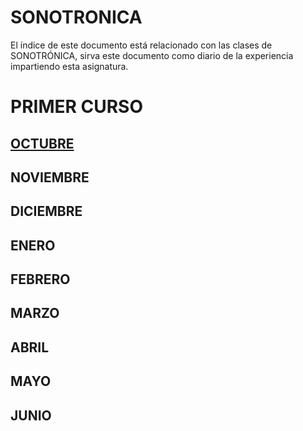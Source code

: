 # SONOTRONICA

El índice de este documento está relacionado con las clases de SONOTRÓNICA,
sirva este documento como diario de la experiencia impartiendo esta asignatura.

# PRIMER CURSO

## [OCTUBRE](/primer-curso/octubre.md)
## NOVIEMBRE
## DICIEMBRE
## ENERO
## FEBRERO
## MARZO
## ABRIL
## MAYO
## JUNIO

